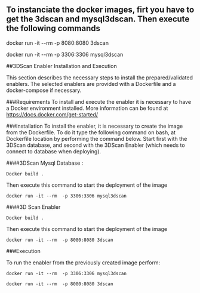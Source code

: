 ## To instanciate the docker images, firt you have to get the 3dscan and mysql3dscan. Then execute the following commands

docker run -it --rm  -p 8080:8080 3dscan

docker run -it --rm  -p 3306:3306 mysql3dscan


##3DScan Enabler Installation and Execution

This section describes the necessary steps to install the prepared/validated enablers. The selected enablers are provided with a Dockerfile and a docker-compose if necessary.

###Requirements
To install and execute the enabler it is necessary to have a Docker environment installed. 
More information can be found at https://docs.docker.com/get-started/

###Installation
To install the enabler, it is necessary to create the image from the Dockerfile. 
To do it type the following command on bash, at Dockerfile location by performing the command below. 
Start first with the 3DScan database, and second with the 3DScan Enabler (which needs to connect to database when deploying). 

####3DScan Mysql Database : 

```
Docker build .
```

Then execute this command to start the deployment of the image

```
docker run -it --rm  -p 3306:3306 mysql3dscan
```

####3D Scan Enabler 

```
Docker build .
```
Then execute this command to start the deployment of the image

```
docker run -it --rm  -p 8080:8080 3dscan
```

###Execution

To run the enabler from the previously created image perform:

```
docker run -it --rm  -p 3306:3306 mysql3dscan
```

```
docker run -it --rm  -p 8080:8080 3dscan
```
